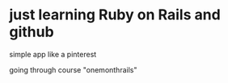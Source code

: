 # just learning Ruby on Rails and github

simple app like a pinterest

going through course "onemonthrails"